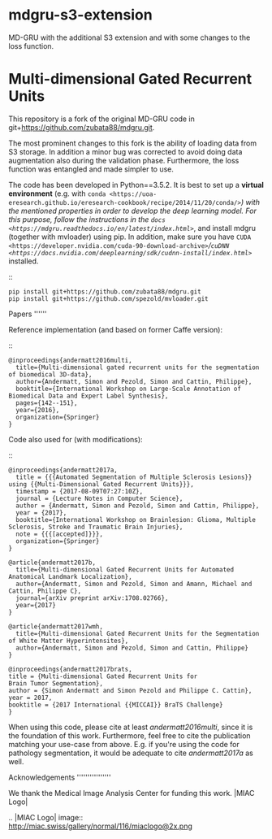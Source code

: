 # mdgru-s3-extension
MD-GRU with the additional S3 extension and with some changes to the loss function.

Multi-dimensional Gated Recurrent Units
=======================================

This repository is a fork of the original MD-GRU code in git+https://github.com/zubata88/mdgru.git.

The most prominent changes to this fork is the ability of loading data from S3 storage. In addition a minor bug was corrected to avoid doing data augmentation also during the validation phase. Furthermore, the loss function was entangled and made simpler to use.

The code has been developed in Python==3.5.2. It is best to set up a **virtual environment** (e.g. with `conda <https://uoa-eresearch.github.io/eresearch-cookbook/recipe/2014/11/20/conda/>`_) with the mentioned properties in order to develop the deep learning model. For this purpose, follow the instructions in the `docs <https://mdgru.readthedocs.io/en/latest/index.html>`_, and install mdgru (together with mvloader) using pip. In addition, make sure you have `CUDA <https://developer.nvidia.com/cuda-90-download-archive>`_/`cuDNN <https://docs.nvidia.com/deeplearning/sdk/cudnn-install/index.html>`_ installed.

::

    pip install git+https://github.com/zubata88/mdgru.git
    pip install git+https://github.com/spezold/mvloader.git

Papers
''''''

Reference implementation (and based on former Caffe version):

::

    @inproceedings{andermatt2016multi,
      title={Multi-dimensional gated recurrent units for the segmentation of biomedical 3D-data},
      author={Andermatt, Simon and Pezold, Simon and Cattin, Philippe},
      booktitle={International Workshop on Large-Scale Annotation of Biomedical Data and Expert Label Synthesis},
      pages={142--151},
      year={2016},
      organization={Springer}
    }

Code also used for (with modifications):

::

    @inproceedings{andermatt2017a,
      title = {{{Automated Segmentation of Multiple Sclerosis Lesions}} using {{Multi-Dimensional Gated Recurrent Units}}},
      timestamp = {2017-08-09T07:27:10Z},
      journal = {Lecture Notes in Computer Science},
      author = {Andermatt, Simon and Pezold, Simon and Cattin, Philippe},
      year = {2017},
      booktitle={International Workshop on Brainlesion: Glioma, Multiple Sclerosis, Stroke and Traumatic Brain Injuries},
      note = {{{[accepted]}}},
      organization={Springer}
    }
    
    @article{andermatt2017b,
      title={Multi-dimensional Gated Recurrent Units for Automated Anatomical Landmark Localization},
      author={Andermatt, Simon and Pezold, Simon and Amann, Michael and Cattin, Philippe C},
      journal={arXiv preprint arXiv:1708.02766},
      year={2017}
    }
    
    @article{andermatt2017wmh,
      title={Multi-dimensional Gated Recurrent Units for the Segmentation of White Matter Hyperintensites},
      author={Andermatt, Simon and Pezold, Simon and Cattin, Philippe}
    }
    
    @inproceedings{andermatt2017brats,
    title = {Multi-dimensional Gated Recurrent Units for
    Brain Tumor Segmentation},
    author = {Simon Andermatt and Simon Pezold and Philippe C. Cattin},
    year = 2017,
    booktitle = {2017 International {{MICCAI}} BraTS Challenge}
    }

When using this code, please cite at least *andermatt2016multi*, since
it is the foundation of this work. Furthermore, feel free to cite the
publication matching your use-case from above. E.g. if you're using the
code for pathology segmentation, it would be adequate to cite
*andermatt2017a* as well.

Acknowledgements
''''''''''''''''

We thank the Medical Image Analysis Center for funding this work. |MIAC
Logo|

.. |MIAC Logo| image:: http://miac.swiss/gallery/normal/116/miaclogo@2x.png

